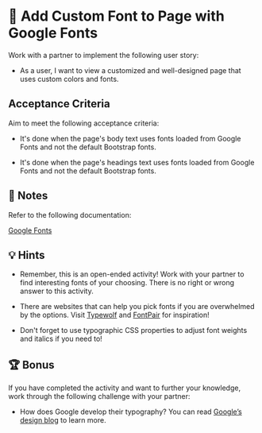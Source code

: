 # 📖 Add Custom Font to Page with Google Fonts

Work with a partner to implement the following user story:

* As a user, I want to view a customized and well-designed page that uses custom colors and fonts.

## Acceptance Criteria

Aim to meet the following acceptance criteria:

* It's done when the page's body text uses fonts loaded from Google Fonts and not the default Bootstrap fonts.

* It's done when the page's headings text uses fonts loaded from Google Fonts and not the default Bootstrap fonts. 

## 📝 Notes

Refer to the following documentation: 

[Google Fonts](https://fonts.google.com)

## 💡 Hints

* Remember, this is an open-ended activity! Work with your partner to find interesting fonts of your choosing. There is no right or wrong answer to this activity.

* There are websites that can help you pick fonts if you are overwhelmed by the options. Visit [Typewolf](https://www.typewolf.com/google-fonts) and [FontPair](https://fontpair.co/) for inspiration!

* Don't forget to use typographic CSS properties to adjust font weights and italics if you need to!

## 🏆 Bonus

If you have completed the activity and want to further your knowledge, work through the following challenge with your partner: 

* How does Google develop their typography? You can read [Google’s design blog](https://design.google/library/google-fonts/) to learn more.